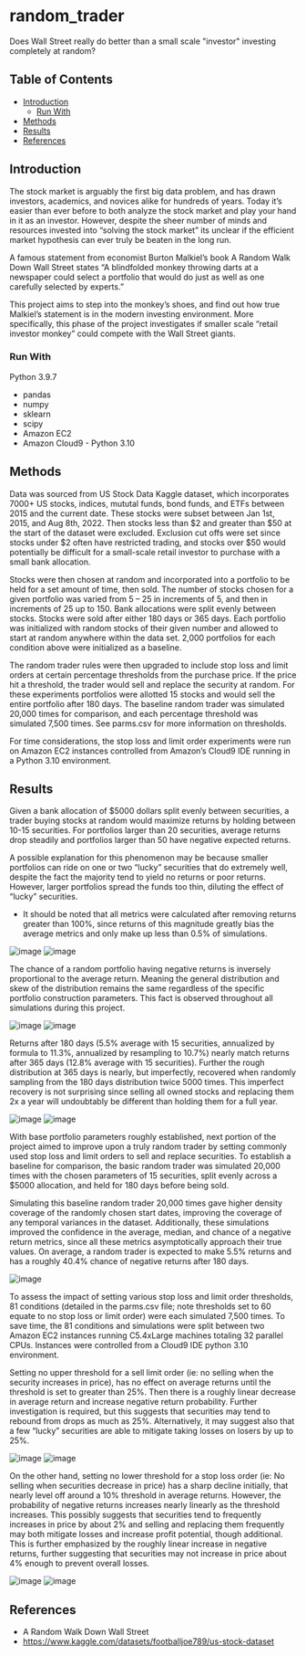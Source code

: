 # random_trader
Does Wall Street really do better than a small scale "investor" investing completely at random?


<!-- TABLE OF CONTENTS -->
## Table of Contents

* [Introduction](#introduction)
  * [Run With](#run-with)
* [Methods](#methods)
* [Results](#results)
* [References](#references)


<!-- Introduction -->
## Introduction

The stock market is arguably the first big data problem, and has drawn investors, academics, and novices alike for hundreds of years. Today it’s easier than ever before to both analyze the stock market and play your hand in it as an investor. However, despite the sheer number of minds and resources invested into “solving the stock market” its unclear if the efficient market hypothesis can ever truly be beaten in the long run.

A famous statement from economist Burton Malkiel’s book A Random Walk Down Wall Street states “A blindfolded monkey throwing darts at a newspaper could select a portfolio that would do just as well as one carefully selected by experts.” 

This project aims to step into the monkey’s shoes, and find out how true Malkiel’s statement is in the modern investing environment. More specifically, this phase of the project investigates if smaller scale “retail investor monkey” could compete with the Wall Street giants.  

<!-- Run With -->
### Run With

Python 3.9.7
* pandas
* numpy
* sklearn
* scipy
* Amazon EC2
* Amazon Cloud9 - Python 3.10

<!-- Methods-->
## Methods
Data was sourced from US Stock Data Kaggle dataset, which incorporates 7000+ US stocks, indices, mututal funds, bond funds, and ETFs between 2015 and the current date. These stocks were subset between Jan 1st, 2015, and Aug 8th, 2022. Then stocks less than $2 and greater than $50 at the start of the dataset were excluded. Exclusion cut offs were set since stocks under $2 often have restricted trading, and stocks over $50 would potentially be difficult for a small-scale retail investor to purchase with a small bank allocation.

Stocks were then chosen at random and incorporated into a portfolio to be held for a set amount of time, then sold. The number of stocks chosen for a given portfolio was varied from 5 – 25 in increments of 5, and then in increments of 25 up to 150. Bank allocations were split evenly between stocks. Stocks were sold after either 180 days or 365 days. Each portfolio was initialized with random stocks of their given number and allowed to start at random anywhere within the data set. 2,000 portfolios for each condition above were initialized as a baseline.

The random trader rules were then upgraded to include stop loss and limit orders at certain percentage thresholds from the purchase price. If the price hit a threshold, the trader would sell and replace the security at random. For these experiments portfolios were allotted 15 stocks and would sell the entire portfolio after 180 days. The baseline random trader was simulated 20,000 times for comparison, and each percentage threshold was simulated 7,500 times. See parms.csv for more information on thresholds.

For time considerations, the stop loss and limit order experiments were run on Amazon EC2 instances controlled from Amazon’s Cloud9 IDE running in a Python 3.10 environment.


<!-- Results-->
## Results
Given a bank allocation of $5000 dollars split evenly between securities, a trader buying stocks at random would maximize returns by holding between 10-15 securities. For portfolios larger than 20 securities, average returns drop steadily and portfolios larger than 50 have negative expected returns.  

A possible explanation for this phenomenon may be because smaller portfolios can ride on one or two “lucky” securities that do extremely well, despite the fact the majority tend to yield no returns or poor returns. However, larger portfolios spread the funds too thin, diluting the effect of “lucky” securities.

* It should be noted that all metrics were calculated after removing returns greater than 100%, since returns of this magnitude greatly bias the average metrics and only make up less than 0.5% of simulations. 

![image](https://user-images.githubusercontent.com/67161057/187779367-ec9ac866-cde5-4a5e-966f-b9c8d7a560b2.png)  ![image](https://user-images.githubusercontent.com/67161057/187806308-dd21ba7a-c18a-4049-a8c3-235d13923d6c.png)

The chance of a random portfolio having negative returns is inversely proportional to the average return. Meaning the general distribution and skew of the distribution remains the same regardless of the specific portfolio construction parameters. This fact is observed throughout all simulations during this project. 

![image](https://user-images.githubusercontent.com/67161057/187779531-a3fb9950-2960-4624-b499-eed319e45cc3.png)  ![image](https://user-images.githubusercontent.com/67161057/187806313-1772591d-626d-4b8a-9555-e48aeffd6b2a.png)

Returns after 180 days (5.5% average with 15 securities, annualized by formula to 11.3%, annualized by resampling to 10.7%) nearly match returns after 365 days (12.8% average with 15 securities). Further the rough distribution at 365 days is nearly, but imperfectly, recovered when randomly sampling from the 180 days distribution twice 5000 times. This imperfect recovery is not surprising since selling all owned stocks and replacing them 2x a year will undoubtably be different than holding them for a full year.

![image](https://user-images.githubusercontent.com/67161057/187808829-0a8fec28-7816-4853-be60-2d890b3e5058.png)     ![image](https://user-images.githubusercontent.com/67161057/187809467-43cc59bc-f9b8-4bbc-8c22-a641a876ab5d.png)

With base portfolio parameters roughly established, next portion of the project aimed to improve upon a truly random trader by setting commonly used stop loss and limit orders to sell and replace securities. To establish a baseline for comparison, the basic random trader was simulated 20,000 times with the chosen parameters of 15 securities, split evenly across a $5000 allocation, and held for 180 days before being sold. 

Simulating this baseline random trader 20,000 times gave higher density coverage of the randomly chosen start dates, improving the coverage of any temporal variances in the dataset. Additionally, these simulations improved the confidence in the average, median, and chance of a negative return metrics, since all these metrics asymptotically approach their true values. On average, a random trader is expected to make 5.5% returns and has a roughly 40.4% chance of negative returns after 180 days.


![image](https://user-images.githubusercontent.com/67161057/187761224-afb1226a-70e0-442a-9010-fbc0ba96a01f.png)

To assess the impact of setting various stop loss and limit order thresholds, 81 conditions (detailed in the parms.csv file; note thresholds set to 60 equate to no stop loss or limit order) were each simulated 7,500 times. To save time, the 81 conditions and simulations were split between two Amazon EC2 instances running C5.4xLarge machines totaling 32 parallel CPUs. Instances were controlled from a Cloud9 IDE python 3.10 environment. 

Setting no upper threshold for a sell limit order (ie: no selling when the security increases in price), has no effect on average returns until the threshold is set to greater than 25%. Then there is a roughly linear decrease in average return and increase negative return probability. Further investigation is required, but this suggests that securities may tend to rebound from drops as much as 25%. Alternatively, it may suggest also that a few “lucky” securities are able to mitigate taking losses on losers by up to 25%.

![image](https://user-images.githubusercontent.com/67161057/187971650-d64b6ecd-bb8e-4e2f-b948-c0aa160eb820.png)  ![image](https://user-images.githubusercontent.com/67161057/187971866-7d6aa135-1f4b-4bd8-95f0-db36bc9bef01.png)

On the other hand, setting no lower threshold for a stop loss order (ie: No selling when securities decrease in price) has a sharp decline initially, that nearly level off around a 10% threshold in average returns. However, the probability of negative returns increases nearly linearly as the threshold increases. This possibly suggests that securities tend to frequently increases in price by about 2% and selling and replacing them frequently may both mitigate losses and increase profit potential, though additional. This is further emphasized by the roughly linear increase in negative returns, further suggesting that securities may not increase in price about 4% enough to prevent overall losses.

![image](https://user-images.githubusercontent.com/67161057/187971699-def61abb-8e4a-4794-b0c8-5d8995e827d7.png) ![image](https://user-images.githubusercontent.com/67161057/187971915-bae54d64-41e5-439c-8def-f2f35f43937c.png)




<!-- References-->
## References

* A Random Walk Down Wall Street
* https://www.kaggle.com/datasets/footballjoe789/us-stock-dataset
